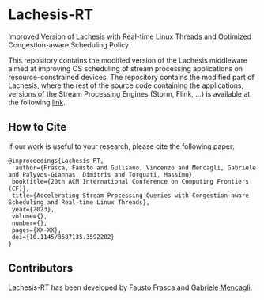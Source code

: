 # Lachesis-RT
Improved Version of Lachesis with Real-time Linux Threads and Optimized Congestion-aware Scheduling Policy

This repository contains the modified version of the Lachesis middleware aimed at improving OS scheduling of stream processing applications on resource-constrained devices. The repository contains the modified part of Lachesis, where the rest of the source code containing the applications, versions of the Stream Processing Engines (Storm, Flink, ...) is available at the following [link](https://github.com/dmpalyvos/lachesis).

## How to Cite
If our work is useful to your research, please cite the following paper:
```
@inproceedings{Lachesis-RT,
  author={Frasca, Fausto and Gulisano, Vincenzo and Mencagli, Gabriele and Palyvos-Giannas, Dimitris and Torquati, Massimo},
 booktitle={20th ACM International Conference on Computing Frontiers (CF)}, 
 title={Accelerating Stream Processing Queries with Congestion-aware Scheduling and Real-time Linux Threads}, 
 year={2023},
 volume={},
 number={},
 pages={XX-XX},
 doi={10.1145/3587135.3592202}
}
```

## Contributors
Lachesis-RT has been developed by Fausto Frasca and [Gabriele Mencagli](mailto:gabriele.mencagli@unipi.it).
